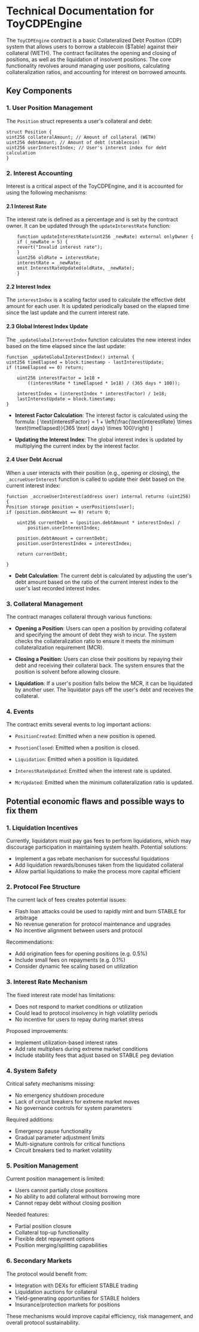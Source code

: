 # Technical Documentation for ToyCDPEngine

The `ToyCDPEngine` contract is a basic Collateralized Debt Position (CDP) system that allows users to borrow a stablecoin ($Table) against their collateral (WETH). The contract facilitates the opening and closing of positions, as well as the liquidation of insolvent positions. The core functionality revolves around managing user positions, calculating collateralization ratios, and accounting for interest on borrowed amounts.

## Key Components

### 1. User Position Management

The `Position` struct represents a user's collateral and debt:

```solidity
struct Position {
uint256 collateralAmount; // Amount of collateral (WETH)
uint256 debtAmount; // Amount of debt (stablecoin)
uint256 userInterestIndex; // User's interest index for debt calculation
}
```

### 2. Interest Accounting

Interest is a critical aspect of the ToyCDPEngine, and it is accounted for using the following mechanisms:

#### 2.1 Interest Rate

The interest rate is defined as a percentage and is set by the contract owner. It can be updated through the `updateInterestRate` function:

```solidity
    function updateInterestRate(uint256 _newRate) external onlyOwner {
    if (_newRate > 5) {
    revert("Invalid interest rate");
    }
    uint256 oldRate = interestRate;
    interestRate = _newRate;
    emit InterestRateUpdated(oldRate, _newRate);
    }
```

#### 2.2 Interest Index

The `interestIndex` is a scaling factor used to calculate the effective debt amount for each user. It is updated periodically based on the elapsed time since the last update and the current interest rate.

#### 2.3 Global Interest Index Update

The `_updateGlobalInterestIndex` function calculates the new interest index based on the time elapsed since the last update:

```solidity
function _updateGlobalInterestIndex() internal {
uint256 timeElapsed = block.timestamp - lastInterestUpdate;
if (timeElapsed == 0) return;

    uint256 interestFactor = 1e18 +
        ((interestRate * timeElapsed * 1e18) / (365 days * 100));

    interestIndex = (interestIndex * interestFactor) / 1e18;
    lastInterestUpdate = block.timestamp;
}
```

- **Interest Factor Calculation**: The interest factor is calculated using the formula:
  \[
  \text{interestFactor} = 1 + \left(\frac{\text{interestRate} \times \text{timeElapsed}}{365 \text{ days} \times 100}\right)
  \]

- **Updating the Interest Index**: The global interest index is updated by multiplying the current index by the interest factor.

#### 2.4 User Debt Accrual

When a user interacts with their position (e.g., opening or closing), the `_accrueUserInterest` function is called to update their debt based on the current interest index:

```solidity
function _accrueUserInterest(address user) internal returns (uint256) {
Position storage position = userPositions[user];
if (position.debtAmount == 0) return 0;

    uint256 currentDebt = (position.debtAmount * interestIndex) /
        position.userInterestIndex;

    position.debtAmount = currentDebt;
    position.userInterestIndex = interestIndex;

    return currentDebt;

}
```

- **Debt Calculation**: The current debt is calculated by adjusting the user's debt amount based on the ratio of the current interest index to the user's last recorded interest index.

### 3. Collateral Management

The contract manages collateral through various functions:

- **Opening a Position**: Users can open a position by providing collateral and specifying the amount of debt they wish to incur. The system checks the collateralization ratio to ensure it meets the minimum collateralization requirement (MCR).

- **Closing a Position**: Users can close their positions by repaying their debt and receiving their collateral back. The system ensures that the position is solvent before allowing closure.

- **Liquidation**: If a user's position falls below the MCR, it can be liquidated by another user. The liquidator pays off the user's debt and receives the collateral.

### 4. Events

The contract emits several events to log important actions:

- `PositionCreated`: Emitted when a new position is opened.

- `PosotionClosed`: Emitted when a position is closed.

- `Liquidation`: Emitted when a position is liquidated.

- `InterestRateUpdated`: Emitted when the interest rate is updated.

- `McrUpdated`: Emitted when the minimum collateralization ratio is updated.

## Potential economic flaws and possible ways to fix them

### 1. Liquidation Incentives

Currently, liquidators must pay gas fees to perform liquidations, which may discourage participation in maintaining system health. Potential solutions:

- Implement a gas rebate mechanism for successful liquidations
- Add liquidation rewards/bonuses taken from the liquidated collateral
- Allow partial liquidations to make the process more capital efficient

### 2. Protocol Fee Structure

The current lack of fees creates potential issues:

- Flash loan attacks could be used to rapidly mint and burn STABLE for arbitrage
- No revenue generation for protocol maintenance and upgrades
- No incentive alignment between users and protocol

Recommendations:

- Add origination fees for opening positions (e.g. 0.5%)
- Include small fees on repayments (e.g. 0.1%)
- Consider dynamic fee scaling based on utilization

### 3. Interest Rate Mechanism

The fixed interest rate model has limitations:

- Does not respond to market conditions or utilization
- Could lead to protocol insolvency in high volatility periods
- No incentive for users to repay during market stress

Proposed improvements:

- Implement utilization-based interest rates
- Add rate multipliers during extreme market conditions
- Include stability fees that adjust based on STABLE peg deviation

### 4. System Safety

Critical safety mechanisms missing:

- No emergency shutdown procedure
- Lack of circuit breakers for extreme market moves
- No governance controls for system parameters

Required additions:

- Emergency pause functionality
- Gradual parameter adjustment limits
- Multi-signature controls for critical functions
- Circuit breakers tied to market volatility

### 5. Position Management

Current position management is limited:

- Users cannot partially close positions
- No ability to add collateral without borrowing more
- Cannot repay debt without closing position

Needed features:

- Partial position closure
- Collateral top-up functionality
- Flexible debt repayment options
- Position merging/splitting capabilities

### 6. Secondary Markets

The protocol would benefit from:

- Integration with DEXs for efficient STABLE trading
- Liquidation auctions for collateral
- Yield-generating opportunities for STABLE holders
- Insurance/protection markets for positions

These mechanisms would improve capital efficiency, risk management, and overall protocol sustainability.
